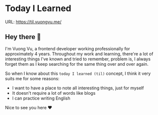 # Today I Learned

URL: https://til.vuongvu.me/

## Hey there 👋

I'm Vuong Vu, a frontend developer working professionally for approximately 4 years. Throughout my work and learning, there're a lot of interesting things I've known and tried to remember, problem is, I always forget them as I keep searching for the same thing over and over again.

So when I know about this `today I learned (til)` concept, I think it very suits me for some reasons:

- I want to have a place to note all interesting things, just for myself
- It doesn't require a lot of words like blogs
- I can practice writing English

Nice to see you here ♥️
